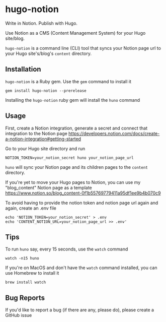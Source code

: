 # hugo-notion

Write in Notion. Publish with Hugo.

Use Notion as a CMS (Content Management System) for your Hugo site/blog.

`hugo-notion` is a command line (CLI) tool that syncs your Notion page url to your Hugo site's/blog's `content` directory.

## Installation

`hugo-notion` is a Ruby gem. Use the `gem` command to install it

```
gem install hugo-notion --prerelease
```

Installing the `hugo-notion` ruby gem will install the `huno` command

## Usage

First, create a Notion integration, generate a secret and connect that integration to the Notion page https://developers.notion.com/docs/create-a-notion-integration#getting-started

Go to your Hugo site directory and run

```
NOTION_TOKEN=your_notion_secret huno your_notion_page_url
```

`huno` will sync your Notion page and its children pages to the `content` directory.

If you're yet to move your Hugo pages to Notion, you can use my "blog_content" Notion page as a template https://www.notion.so/blog_content-0f1b55769779411a95df1ee9b4b070c9

To avoid having to provide the notion token and notion page url again and again, create an .env file

```
echo 'NOTION_TOKEN=your_notion_secret' > .env
echo 'CONTENT_NOTION_URL=your_notion_page_url >> .env'
```

## Tips

To run `huno` say, every 15 seconds, use the `watch` command

```
watch -n15 huno
```

If you're on MacOS and don't have the `watch` command installed, you can use Homebrew to install it

```
brew install watch
```

## Bug Reports

If you'd like to report a bug (if there are any, please do), please create a GitHub issue
